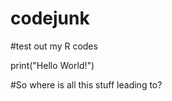 codejunk
========
#test out my R codes

print("Hello World!")

#So where is all this stuff leading to?
